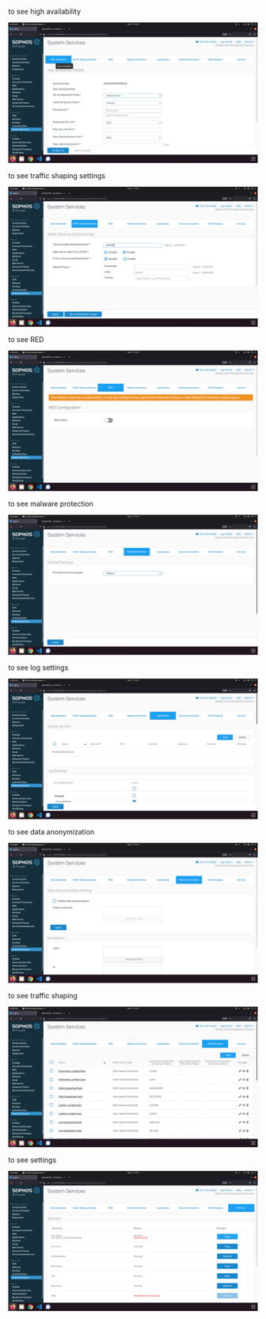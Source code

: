 to see high availability

![](_1.png)

to see traffic shaping settings

![](_2.png)

to see RED

![](_3.png)

to see malware protection

![](_4.png)

to see log settings

![](_5.png)

to see data anonymization

![](_6.png)

to see traffic shaping

![](_7.png)

to see settings

![](_8.png)
